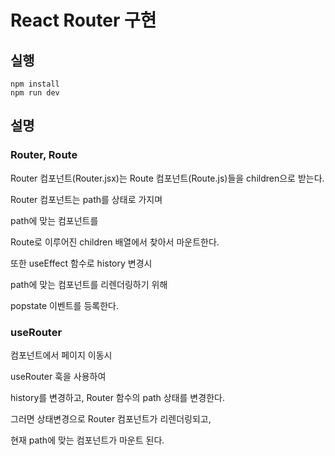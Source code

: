 # React Router 구현 

## 실행 
```
npm install
npm run dev
```

## 설명

### Router, Route
Router 컴포넌트(Router.jsx)는 Route 컴포넌트(Route.js)들을 children으로 받는다.

Router 컴포넌트는 path를 상태로 가지며

path에 맞는 컴포넌트를 

Route로 이루어진 children 배열에서 찾아서 마운트한다.

또한 useEffect 함수로 history 변경시 

path에 맞는 컴포넌트를 리렌더링하기 위해

popstate 이벤트를 등록한다.

### useRouter
컴포넌트에서 페이지 이동시

useRouter 훅을 사용하여 

history를 변경하고, Router 함수의 path 상태를 변경한다. 

그러면 상태변경으로 Router 컴포넌트가 리렌더링되고, 

현재 path에 맞는 컴포넌트가 마운트 된다.

